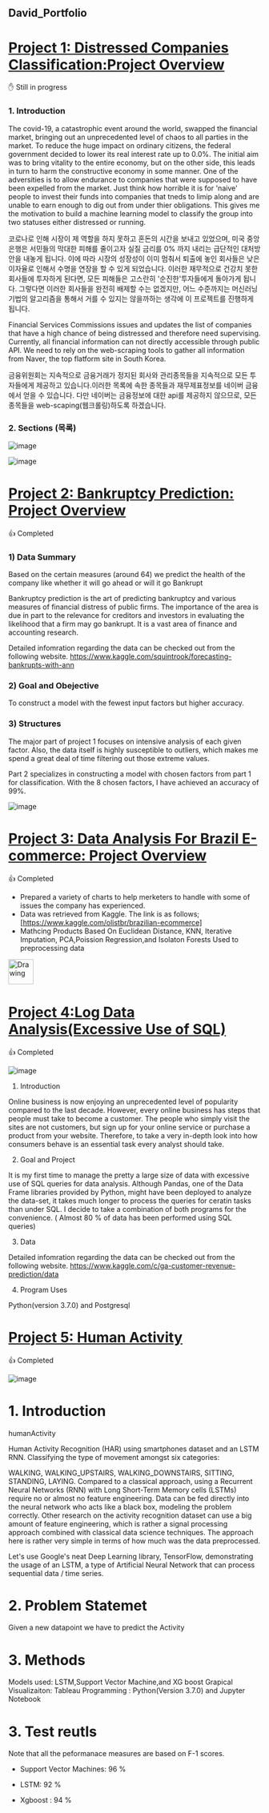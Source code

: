 ## David_Portfolio



# [Project 1: Distressed Companies Classification:Project Overview](https://github.com/sd2beatles/DATA-SCIENCE-PROJECT_FINANCE)
:raised_hand: Still in progress


### 1. Introduction 

The covid-19, a catastrophic event around the world,  swapped the financial market, bringing out an unprecedented level of chaos to all parties in the market. To reduce the huge impact on ordinary citizens, the federal government decided to lower its real interest rate up to 0.0%. The initial aim was to bring vitality to the entire economy, but on the other side, this leads in turn to harm the constructive economy in some manner. One of the adversities is to allow endurance to companies that were supposed to have been expelled from the market. Just think how horrible it is for 'naive' people to invest their funds into companies that tneds to limip along and are unable to earn enough to dig out from under thier obligations. This gives me the motivation to build a machine learning model to classify the group into two statuses either distressed or running. 

코로나로 인해 시장이 제 역할을 하지 못하고 혼돈의 시간을 보내고 있었으며, 미국 중앙은행은 서민들의 막대한 피해를 줄이고자 실질 금리를 0% 까지 내리는 급단적인 대처방안을 내놓게 됩니다. 이에 따라 시장의 성장성이 이미 멈춰서 퇴출에 놓인 회사들은 낮은 이자율로 인해서 수명을 연장을 할 수 있게 되었습니다. 이러한 재무적으로 건강치 못한 회사들에 투자하게 된다면, 모든 피해들은 고스란히  '순진한'투자들에게 돌아가게 됩니다. 그렇다면 이러한 회사들을 완전히 배제할 수는 없겠지만, 어느 수준까지는 머신러닝 기법의 알고리즘을 통해서 거를 수 있지는 않을까하는 생각에 이 프로젝트를 진행하게 됩니다. 

Financial Services Commissions issues and updates the list of companies that have a high chance of being distressed and therefore need supervising. Currently, all financial information can not directly accessible through public API. We need to rely on the web-scraping tools to gather all information from Naver, the top flatform site in South Korea. 

금융위원회는 지속적으로 금융거래가 정지된 회사와 관리종목들을 지속적으로 모든 투자들에게 제공하고 있습니다.이러한 목록에 속한 종목들과 재무제표정보를 네이버 금융에서 얻을 수 있습니다. 다만 네이버는 금융정보에 대한 api를 제공하지 않으므로, 모든 종목들을 web-scaping(웹크롤링)하도록 하겠습니다. 




### 2. Sections (목록)





![image](https://user-images.githubusercontent.com/53164959/115359896-1324b200-a1fa-11eb-8019-aa162be2a376.png)




![image](https://user-images.githubusercontent.com/53164959/115405119-ed62d180-a228-11eb-960d-b591e57a8c2b.png)







# [Project 2: Bankruptcy Prediction: Project Overview](https://github.com/sd2beatles/portfolio_polish_bankruptcy)
:thumbsup: Completed

### 1) Data Summary

Based on the certain measures (around 64) we predict the health of the company like whether it will go ahead or will it go Bankrupt

Bankruptcy prediction is the art of predicting bankruptcy and various measures of financial distress of public firms. The importance of the area is due in part to the relevance for creditors and investors in evaluating the likelihood that a firm may go bankrupt. It is a vast area of finance and accounting research.

Detailed infomration regarding the data can be checked out from the following website. https://www.kaggle.com/squintrook/forecasting-bankrupts-with-ann

### 2) Goal and Obejective

To construct a model with the fewest input factors but higher accuracy.

### 3) Structures

The major part of project 1 focuses on intensive analysis of each given factor. Also, the data itself is highly susceptible to outliers, which makes me spend a great deal of time filtering out those extreme values.

Part 2 specializes in constructing a model with chosen factors from part 1 for classification. With the 8 chosen factors, I have achieved an accuracy of 99%.

![image](https://user-images.githubusercontent.com/53164959/88418989-5b57a500-ce1f-11ea-9d1b-2e68fe95210d.png)


# [Project 3: Data Analysis For Brazil E-commerce: Project Overview](https://github.com/sd2beatles/Brazil_Ecomerce)
:thumbsup: Completed


- Prepared a variety of charts to help merketers to handle with some of issues the company has experienced.
- Data was retrieved from Kaggle. The link is as follows;  [https://www.kaggle.com/olistbr/brazilian-ecommerce]
- Mathcing Products Based On Euclidean Distance, KNN, Iterative Imputation, PCA,Poission Regression,and Isolaton Forests Used to preprocessing data

<img src='https://user-images.githubusercontent.com/53164959/86457594-df59c800-bd5e-11ea-8f9f-7bd8d29a9ab4.png' alt="Drawing" style="width: 50px;"/>

# [Project 4:Log Data Analysis(Excessive Use of SQL)](https://github.com/sd2beatles/log_data_analysis)
:thumbsup: Completed

![image](https://user-images.githubusercontent.com/53164959/88487467-4c5c2880-cfc0-11ea-8d4d-05aad5cf29bb.png)


1) Introduction

Online business is now enjoying an unprecedented level of popularity compared to the last decade. However, every online business has steps that people must take to become a customer.  The people who simply visit the sites are not customers, but sign up for your online service or purchase a product from your website. Therefore, to take a very in-depth look into how consumers behave is an essential task every analyst should take.  

2) Goal and Project

It is my first time to manage the pretty a large size of data with excessive use of SQL queries for data analysis. Although Pandas, one of the Data Frame libraries provided by Python, might have been deployed to analyze the data-set, it takes much longer to process the queries for ceratin tasks than under SQL. I decide to take a combination of both programs for the convenience. ( Almost 80 % of data has been performed using SQL queries)

3) Data 

Detailed infomration regarding the data can be checked out from the following website. https://www.kaggle.com/c/ga-customer-revenue-prediction/data

4) Program Uses

Python(version 3.7.0) and Postgresql



  
# [Project 5: Human Activity](https://github.com/sd2beatles/humanActivity)
:thumbsup: Completed

![image](https://user-images.githubusercontent.com/53164959/88954047-c0eeda00-d2d4-11ea-9514-f4352d265a7c.png)


# 1. Introduction
humanActivity

Human Activity Recognition (HAR) using smartphones dataset and an LSTM RNN. Classifying the type of movement amongst six categories:

WALKING,
WALKING_UPSTAIRS,
WALKING_DOWNSTAIRS,
SITTING,
STANDING,
LAYING.
Compared to a classical approach, using a Recurrent Neural Networks (RNN) with Long Short-Term Memory cells (LSTMs) require no or almost no feature engineering. Data can be fed directly into the neural network who acts like a black box, modeling the problem correctly. Other research on the activity recognition dataset can use a big amount of feature engineering, which is rather a signal processing approach combined with classical data science techniques. The approach here is rather very simple in terms of how much was the data preprocessed.

Let's use Google's neat Deep Learning library, TensorFlow, demonstrating the usage of an LSTM, a type of Artificial Neural Network that can process sequential data / time series.

# 2. Problem Statemet

Given a new datapoint we have to predict the Activity

# 3. Methods

Models used: LSTM,Support Vector Machine,and  XG boost 
Grapical Visualizaiton: Tableau
Programming : Python(Version 3.7.0) and Jupyter Notebook


# 3. Test reutls 

Note that all the peformanace measures are based on F-1 scores. 

- Support Vector Machines: 96 % 

- LSTM: 92 %

- Xgboost : 94 %



